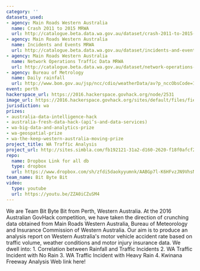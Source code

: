 ```yaml
---
category: ''
datasets_used:
- agency: Main Roads Western Australia
  name: Crash 2011 to 2015 MRWA
  url: http://catalogue.beta.data.wa.gov.au/dataset/crash-2011-to-2015-mrwa
- agency: Main Roads Western Australia
  name: Incidents and Events MRWA
  url: http://catalogue.beta.data.wa.gov.au/dataset/incidents-and-events-mrwa
- agency: Main Roads Western Australia
  name: Network Operations Traffic Data MRWA
  url: http://catalogue.beta.data.wa.gov.au/dataset/network-operations-traffic-data-mrwa
- agency: Bureau of Metrology
  name: Daily rainfall
  url: http://www.bom.gov.au/jsp/ncc/cdio/weatherData/av?p_nccObsCode=136&p_display_type=dailyDataFile&p_startYear=2015&p_c=-16352875&p_stn_num=009021
event: perth
hackerspace_url: https://2016.hackerspace.govhack.org/node/2531
image_url: https://2016.hackerspace.govhack.org/sites/default/files/field/image/19560778_xxl.jpg
jurisdiction: wa
prizes:
- australia-data-intelligence-hack
- australia-fresh-data-hack-(api’s-and-data-services)
- wa-big-data-and-analytics-prize
- wa-geospatial-prize
- wa-the-keep-western-australia-moving-prize
project_title: WA Traffic Analysis
project_url: http://sites.simbla.com/fb192121-31a2-d160-2620-f18f0afcf292/Home
repo:
  name: Dropbox Link for all db
  type: dropbox
  url: https://www.dropbox.com/sh/zfdi5daokyyumnk/AABGp7l-K6HFvzJN9VhsNyqFa?dl=0
team_name: Bit Byte Bit
video:
  type: youtube
  url: https://youtu.be/ZZA0iCZuSM4
---
```


We are Team Bit Byte Bit from Perth, Western Australia. At the 2016 Australian GovHack competition, we have taken the direction of crunching data obtained from Main Roads Western Australia, Bureau of Meteorology and Insurance Commission of Western Australia. Our aim is to produce an analysis report on Western Australia's motor vehicle accident rate based on traffic volume, weather conditions and motor injury insurance data.
We dwell into:
1. Correlation between Rainfall and Traffic Incidents
2. WA Traffic Incident with No Rain
3. WA Traffic Incident with Heavy Rain
4. Kwinana Freeway Analysis
Web link here!
